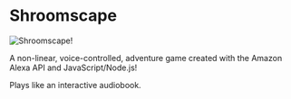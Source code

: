 # Shroomscape
![Shroomscape!](http://i.imgur.com/jycAwEl.png)

A non-linear, voice-controlled, adventure game created with the Amazon Alexa API and JavaScript/Node.js!

Plays like an interactive audiobook.
